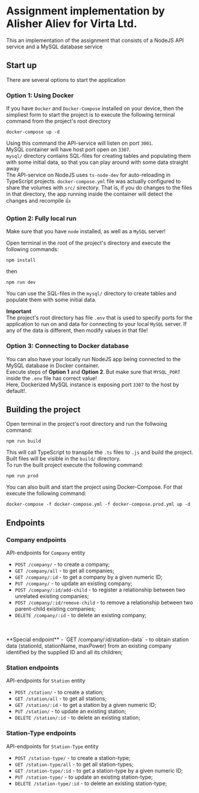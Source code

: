 # Assignment implementation by Alisher Aliev for Virta Ltd.
This an implementation of the assignment that consists of a NodeJS API service
and a MySQL database service

## **Start up**
There are several options to start the application
### **Option 1: Using Docker**
If you have `Docker` and `Docker-Compose` installed on your device,
then the simpliest form to start the project is to execute the following terminal command
from the project's root directory

```
docker-compose up -d
```
Using this command the API-service will listen on port `3001`.
<br>
MySQL container will have host port open on `3307`.
<br>
`mysql/` directory contains SQL-files for creating tables and populating them with some initial data, so that you can play around with some data straight away
<br>
The API-service on NodeJS uses `ts-node-dev` for auto-reloading in TypeScript projects. `docker-compose.yml` file was actually configured to share the volumes with `src/` sirectory. That is, if you do changes to the files in that directory, the app running inside the container will detect the changes and recompile 👍

### **Option 2: Fully local run**
Make sure that you have `node` installed, as well as a `MySQL` server!

Open terminal in the root of the project's directory and execute the following commands:
```
npm install
```
then
```
npm run dev
```
You can use the SQL-files in the `mysql/` directory to create tables and populate them with some initial data.

**Important**
<br>
The project's root directory has file `.env` that is used to specify ports for the application to run on
and data for connecting to your local `MySQL` server. If any of the data is different, then modify values in that file!

### **Option 3: Connecting to Docker database**
You can also have your locally run NodeJS app being connected to the MySQL database in Docker container.
<br>
Execute steps of **Option 1** and **Option 2**. But make sure that `MYSQL_PORT` inside the `.env` file has correct value!
<br>
Here, Dockerized MySQL instance is exposing port `3307` to the host by default!.

## **Building the project**
Open terminal in the project's root directory and run the follwoing command:
```
npm run build
```
This will call TypeScript to transpile the `.ts` files to `.js` and build the project. 
<br>
Built files will be visible in the `build/` directory.
<br>
To run the built project execute the following command:
```
npm run prod
```
You can also built and start the project using Docker-Compose. For that execute the following command:
```
docker-compose -f docker-compose.yml -f docker-compose.prod.yml up -d
```

## **Endpoints**

### **Company endpoints**
API-endpoints for `Company` entity
- `POST /company/` - to create a company;
- `GET /company/all` - to get all companies;
- `GET /company/:id` - to get a company by a given numeric ID;
- `PUT /company/` - to update an existing company;
- `POST /company/:id/add-child` - to register a relationship between two unrelated existing companies;
- `POST /company/:id/remove-child` - to remove a relationship between two parent-child existing companies;
- `DELETE /company/:id` - to delete an existing company;
<br>
<br>
**Special endpoint**
- `GET /company/:id/station-data` - to obtain station data (stationId,
stationName, maxPower) from an existing company identified by the supplied ID and all its children;

### **Station endpoints**
API-endpoints for `Station` entity
- `POST /station/` - to create a station;
- `GET /station/all` - to get all stations;
- `GET /station/:id` - to get a station by a given numeric ID;
- `PUT /station/` - to update an existing station;
- `DELETE /station/:id` - to delete an existing station;

### **Station-Type endpoints**
API-endpoints for `Station-Type` entity
- `POST /station-type/` - to create a station-type;
- `GET /station-type/all` - to get all station-types;
- `GET /station-type/:id` - to get a station-type by a given numeric ID;
- `PUT /station-type/` - to update an existing station-type;
- `DELETE /station-type/:id` - to delete an existing station-type;